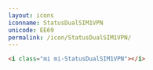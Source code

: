 ```yaml
---
layout: icons
iconname: StatusDualSIM1VPN
unicode: EE69
permalink: /icon/StatusDualSIM1VPN/
---
```


``` html
<i class="mi mi-StatusDualSIM1VPN"></i>
```
